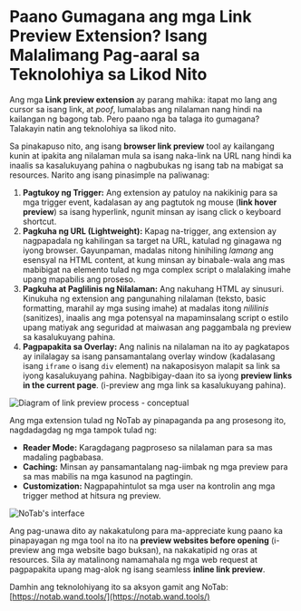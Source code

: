 # Paano Gumagana ang mga Link Preview Extension? Isang Malalimang Pag-aaral sa Teknolohiya sa Likod Nito

Ang mga **Link preview extension** ay parang mahika: itapat mo lang ang cursor sa isang link, at *poof*, lumalabas ang nilalaman nang hindi na kailangan ng bagong tab. Pero paano nga ba talaga ito gumagana? Talakayin natin ang teknolohiya sa likod nito.

Sa pinakapuso nito, ang isang **browser link preview** tool ay kailangang kunin at ipakita ang nilalaman mula sa isang naka-link na URL nang hindi ka inaalis sa kasalukuyang pahina o nagbubukas ng isang tab na mabigat sa resources. Narito ang isang pinasimple na paliwanag:

1.  **Pagtukoy ng Trigger:** Ang extension ay patuloy na nakikinig para sa mga trigger event, kadalasan ay ang pagtutok ng mouse (**link hover preview**) sa isang hyperlink, ngunit minsan ay isang click o keyboard shortcut.
2.  **Pagkuha ng URL (Lightweight):** Kapag na-trigger, ang extension ay nagpapadala ng kahilingan sa target na URL, katulad ng ginagawa ng iyong browser. Gayunpaman, madalas nitong hinihiling *lamang* ang esensyal na HTML content, at kung minsan ay binabale-wala ang mas mabibigat na elemento tulad ng mga complex script o malalaking imahe upang mapabilis ang proseso.
3.  **Pagkuha at Paglilinis ng Nilalaman:** Ang nakuhang HTML ay sinusuri. Kinukuha ng extension ang pangunahing nilalaman (teksto, basic formatting, marahil ay mga susing imahe) at madalas itong *nililinis* (sanitizes), inaalis ang mga potensyal na mapaminsalang script o estilo upang matiyak ang seguridad at maiwasan ang paggambala ng preview sa kasalukuyang pahina.
4.  **Pagpapakita sa Overlay:** Ang nalinis na nilalaman na ito ay pagkatapos ay inilalagay sa isang pansamantalang overlay window (kadalasang isang `iframe` o isang `div` element) na nakaposisyon malapit sa link sa iyong kasalukuyang pahina. Nagbibigay-daan ito sa iyong **preview links in the current page**. (i-preview ang mga link sa kasalukuyang pahina).

![Diagram of link preview process - conceptual](images/notab1.png) <!-- Conceptual image -->

Ang mga extension tulad ng NoTab ay pinapaganda pa ang prosesong ito, nagdadagdag ng mga tampok tulad ng:
*   **Reader Mode:** Karagdagang pagproseso sa nilalaman para sa mas madaling pagbabasa.
*   **Caching:** Minsan ay pansamantalang nag-iimbak ng mga preview para sa mas mabilis na mga kasunod na pagtingin.
*   **Customization:** Nagpapahintulot sa mga user na kontrolin ang mga trigger method at hitsura ng preview.

![NoTab's interface](images/notab2.png)

Ang pag-unawa dito ay nakakatulong para ma-appreciate kung paano ka pinapayagan ng mga tool na ito na **preview websites before opening** (i-preview ang mga website bago buksan), na nakakatipid ng oras at resources. Sila ay matalinong namamahala ng mga web request at pagpapakita upang mag-alok ng isang seamless **inline link preview**.

Damhin ang teknolohiyang ito sa aksyon gamit ang NoTab: [https://notab.wand.tools/](https://notab.wand.tools/)
